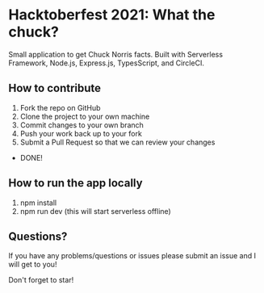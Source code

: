 # Hacktoberfest 2021: What the chuck?

Small application to get Chuck Norris facts. Built with Serverless Framework, Node.js, Express.js, TypesScript, and CircleCI.

## How to contribute

1. Fork the repo on GitHub
2. Clone the project to your own machine
3. Commit changes to your own branch
4. Push your work back up to your fork
5. Submit a Pull Request so that we can review your changes

- DONE!

## How to run the app locally

1. npm install
2. npm run dev (this will start serverless offline)

## Questions?
If you have any problems/questions or issues please submit an issue and I will get to you!

Don't forget to star!
